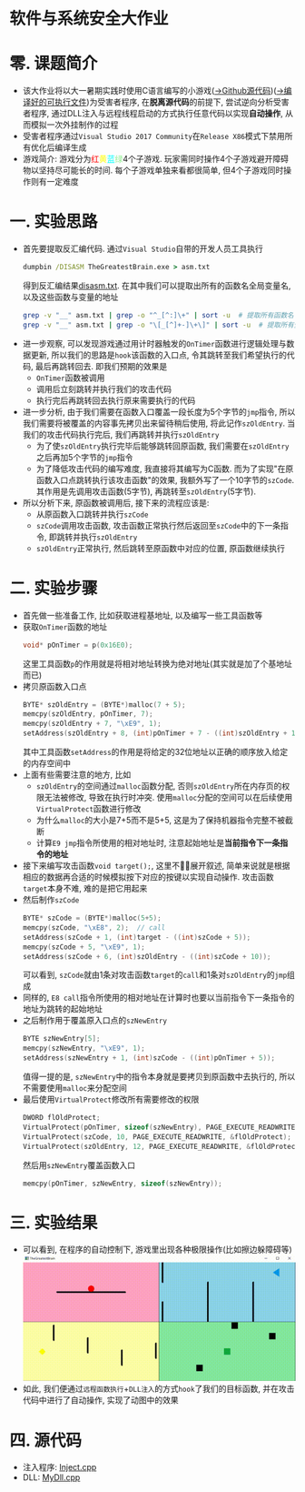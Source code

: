 # 软件与系统安全大作业

# 零. 课题简介
- 该大作业将以大一暑期实践时使用C语言编写的小游戏([→Github源代码](https://github.com/TheMasterOfMagic/TheGreatestBrain))([→编译好的可执行文件](./TheGreatestBrain.exe))为受害者程序, 在**脱离源代码**的前提下, 尝试逆向分析受害者程序, 通过DLL注入与远程线程启动的方式执行任意代码以实现**自动操作**, 从而模拟一次外挂制作的过程
- 受害者程序通过`Visual Studio 2017 Community`在`Release X86`模式下禁用所有优化后编译生成
- 游戏简介: 游戏分为<font style="color:red">红</font><font style="color:yellow">黄</font><font style="color:cyan">蓝</font><font style="color:lightgreen">绿</font>4个子游戏. 玩家需同时操作4个子游戏避开障碍物以坚持尽可能长的时间. 每个子游戏单独来看都很简单, 但4个子游戏同时操作则有一定难度

# 一. 实验思路
- 首先要提取反汇编代码. 通过`Visual Studio`自带的开发人员工具执行
    ```cmd
    dumpbin /DISASM TheGreatestBrain.exe > asm.txt
    ```
    得到反汇编结果[disasm.txt](./disasm.txt). 在其中我们可以提取出所有的函数名全局变量名, 以及这些函数与变量的地址
    ```bash
    grep -v "__" asm.txt | grep -o "^_[^:]\+" | sort -u  # 提取所有函数名
    grep -v "__" asm.txt | grep -o "\[_[^]+-]\+\]" | sort -u  # 提取所有全局变量名
    ```
- 进一步观察, 可以发现游戏通过用计时器触发的`OnTimer`函数进行逻辑处理与数据更新, 所以我们的思路是`hook`该函数的入口点, 令其跳转至我们希望执行的代码, 最后再跳转回去. 即我们预期的效果是
    - `OnTimer`函数被调用
    - 调用后立刻跳转并执行我们的攻击代码
    - 执行完后再跳转回去执行原来需要执行的代码
- 进一步分析, 由于我们需要在函数入口覆盖一段长度为5个字节的`jmp`指令, 所以我们需要将被覆盖的内容事先拷贝出来留待稍后使用, 将此记作`szOldEntry`. 当我们的攻击代码执行完后, 我们再跳转并执行`szOldEntry`
    - 为了使`szOldEntry`执行完毕后能够跳转回原函数, 我们需要在`szOldEntry`之后再加5个字节的`jmp`指令
    - 为了降低攻击代码的编写难度, 我直接将其编写为C函数. 而为了实现"在原函数入口点跳转执行该攻击函数"的效果, 我额外写了一个10字节的`szCode`. 其作用是先调用攻击函数(5字节), 再跳转至`szOldEntry`(5字节).
- 所以分析下来, 原函数被调用后, 接下来的流程应该是:
    - 从原函数入口跳转并执行`szCode`
    - `szCode`调用攻击函数, 攻击函数正常执行然后返回至`szCode`中的下一条指令, 即跳转并执行`szOldEntry`
    - `szOldEntry`正常执行, 然后跳转至原函数中对应的位置, 原函数继续执行

# 二. 实验步骤
- 首先做一些准备工作, 比如获取进程基地址, 以及编写一些工具函数等
- 获取`OnTimer`函数的地址
    ```c
    void* pOnTimer = p(0x16E0);
    ```
    这里工具函数`p`的作用就是将相对地址转换为绝对地址(其实就是加了个基地址而已)
- 拷贝原函数入口点
    ```c
    BYTE* szOldEntry = (BYTE*)malloc(7 + 5);
	memcpy(szOldEntry, pOnTimer, 7);
	memcpy(szOldEntry + 7, "\xE9", 1);
	setAddress(szOldEntry + 8, (int)pOnTimer + 7 - ((int)szOldEntry + 12));
    ```
    其中工具函数`setAddress`的作用是将给定的32位地址以正确的顺序放入给定的内存空间中
- 上面有些需要注意的地方, 比如
    - `szOldEntry`的空间通过`malloc`函数分配, 否则`szOldEntry`所在内存页的权限无法被修改, 导致在执行时冲突. 使用`malloc`分配的空间可以在后续使用`VirtualProtect`函数进行修改
    - 为什么`malloc`的大小是7+5而不是5+5, 这是为了保持机器指令完整不被截断
    - 计算`E9 jmp`指令所使用的相对地址时, 注意起始地址是**当前指令下一条指令的地址**
- 接下来编写攻击函数`void target();`, 这里不展开叙述, 简单来说就是根据相应的数据再合适的时候模拟按下对应的按键以实现自动操作. 攻击函数`target`本身不难, 难的是把它用起来
- 然后制作`szCode`
    ```c
    BYTE* szCode = (BYTE*)malloc(5+5);
	memcpy(szCode, "\xE8", 2);  // call
	setAddress(szCode + 1, (int)target - ((int)szCode + 5));
	memcpy(szCode + 5, "\xE9", 1);
	setAddress(szCode + 6, (int)szOldEntry - ((int)szCode + 10));
    ```
    可以看到, `szCode`就由1条对攻击函数`target`的`call`和1条对`szOldEntry`的`jmp`组成
- 同样的, `E8 call`指令所使用的相对地址在计算时也要以当前指令下一条指令的地址为跳转的起始地址
- 之后制作用于覆盖原入口点的`szNewEntry`
    ```c
	BYTE szNewEntry[5];
	memcpy(szNewEntry, "\xE9", 1);
	setAddress(szNewEntry + 1, (int)szCode - ((int)pOnTimer + 5));
    ```
    值得一提的是, `szNewEntry`中的指令本身就是要拷贝到原函数中去执行的, 所以不需要使用`malloc`来分配空间
- 最后使用`VirtualProtect`修改所有需要修改的权限
    ```c
    DWORD flOldProtect;
	VirtualProtect(pOnTimer, sizeof(szNewEntry), PAGE_EXECUTE_READWRITE, &flOldProtect);
	VirtualProtect(szCode, 10, PAGE_EXECUTE_READWRITE, &flOldProtect);
	VirtualProtect(szOldEntry, 12, PAGE_EXECUTE_READWRITE, &flOldProtect);
    ```
    然后用`szNewEntry`覆盖函数入口
    ```c
    memcpy(pOnTimer, szNewEntry, sizeof(szNewEntry));
    ```

# 三. 实验结果
- 可以看到, 在程序的自动控制下, 游戏里出现各种极限操作(比如擦边躲障碍等)
![](./result.gif)
- 如此, 我们便通过`远程函数执行`+`DLL注入`的方式`hook`了我们的目标函数, 并在攻击代码中进行了自动操作, 实现了动图中的效果

# 四. 源代码
- 注入程序: [Inject.cpp](./Inject.cpp)
- DLL: [MyDll.cpp](./MyDll.cpp)